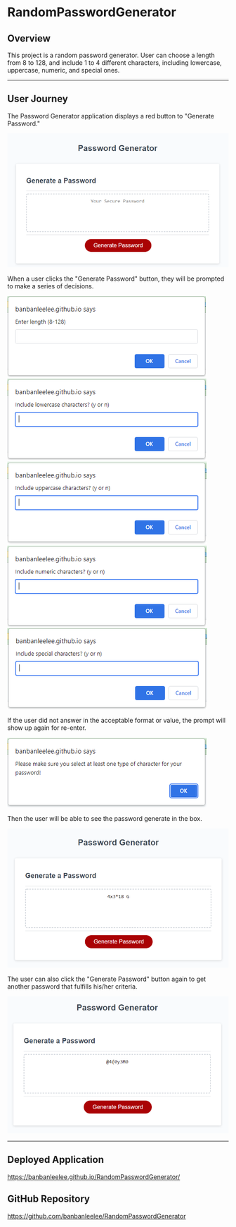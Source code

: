 # RandomPasswordGenerator

## Overview
This project is a random password generator. User can choose a length from 8 to 128, and include 1 to 4 different characters, including lowercase, uppercase, numeric, and special ones.

------
## User Journey

The Password Generator application displays a red button to "Generate Password."

<img src="./assets/mainpage.png">


When a user clicks the "Generate Password" button, they will be prompted to make a series of decisions. 

<img src="./assets/prompt1.png">
<img src="./assets/prompt2.png">
<img src="./assets/prompt3.png">
<img src="./assets/prompt4.png">
<img src="./assets/prompt5.png">

If the user did not answer in the acceptable format or value, the prompt will show up again for re-enter.

<img src="./assets/errormessage.png">

Then the user will be able to see the password generate in the box.

<img src="./assets/result1.png">

The user can also click the "Generate Password" button again to get another password that fulfills his/her criteria.

<img src="./assets/result2.png">

------
## Deployed Application
https://banbanleelee.github.io/RandomPasswordGenerator/

## GitHub Repository
https://github.com/banbanleelee/RandomPasswordGenerator